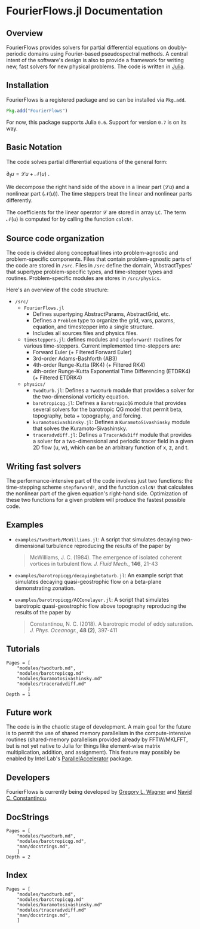 # FourierFlows.jl Documentation


## Overview

FourierFlows provides solvers for partial differential equations on
doubly-periodic domains using Fourier-based pseudospectral methods.
A central intent of the software's design is also to provide a framework
for writing new, fast solvers for new physical problems.
The code is written in [Julia](https://julialang.org).


## Installation

FourierFlows is a registered package and so can be installed via `Pkg.add`.

```julia
Pkg.add("FourierFlows")
```

For now, this package supports Julia `0.6`. Support for version `0.7` is on its
way.


## Basic Notation

The code solves partial differential equations of the general form:

$\partial_t u = \mathcal{L}u + \mathcal{N}(u)\ .$

We decompose the right hand side of the above in a linear part ($\mathcal{L}u$)
and a nonlinear part ($\mathcal{N}(u)$). The time steppers treat the linear and
nonlinear parts differently.

The coefficients for the linear operator $\mathcal{L}$ are stored in array `LC`.
The term $\mathcal{N}(u)$ is computed for by calling the function `calcN!`.


## Source code organization

The code is divided along conceptual lines into problem-agnostic and
problem-specific components. Files that contain problem-agnostic parts
of the code are stored in `/src`. Files in `/src` define the domain,
'AbstractTypes' that supertype problem-specific types, and
time-stepper types and routines. Problem-specific modules are stores
in `/src/physics`.

Here's an overview of the code structure:

- `/src/`
    - `FourierFlows.jl`
        - Defines supertyping AbstractParams, AbstractGrid, etc.
        - Defines a `Problem` type to organize the grid, vars, params,
            equation, and timestepper into a single structure.
        - Includes all sources files and physics files.
   - `timesteppers.jl`: defines modules and `stepforward!` routines for
        various time-steppers. Current implemented time-steppers are:
        - Forward Euler (+ Filtered Forward Euler)
        - 3rd-order Adams-Bashforth (AB3)
        - 4th-order Runge-Kutta (RK4) (+ Filtered RK4)
        - 4th-order Runge-Kutta Exponential Time Differencing (ETDRK4)
        (+ Filtered ETDRK4)
    - `physics/`
        - `twodturb.jl`: Defines a `TwoDTurb` module that provides a
                solver for the two-dimensional vorticity equation.
        - `barotropicqg.jl`: Defines a `BarotropicQG` module that provides
                several solvers for the barotropic QG model that permit beta,
                topography, beta + topography, and forcing.
        - `kuramotosivashinsky.jl`: Defines a `KuramotoSivashinsky` module that
                solves the Kuramoto-Sivashinsky.
        - `traceradvdiff.jl`: Defines a `TracerAdvDiff` module that
                provides a solver for a two-dimensional and periodic tracer
                field in a given 2D flow (u, w), which can be an arbitrary
                function of x, z, and t.

## Writing fast solvers

The performance-intensive part of the code involves just two functions: the
time-stepping scheme `stepforward!`, and the function `calcN!` that
calculates the nonlinear part of the given equation's right-hand side.
Optimization of these two functions for a given problem will produce the
fastest possible code.


## Examples

- `examples/twodturb/McWilliams.jl`: A script that simulates decaying two-dimensional turbulence reproducing the results of the paper by

  > McWilliams, J. C. (1984). The emergence of isolated coherent vortices in turbulent flow. *J. Fluid Mech.*, **146**, 21-43

- `examples/barotropicqg/decayingbetaturb.jl`: An example script that simulates decaying quasi-geostrophic flow on a beta-plane demonstrating zonation.

- `examples/barotropicqg/ACConelayer.jl`: A script that simulates barotropic quasi-geostrophic flow above topography reproducing the results of the paper by

  > Constantinou, N. C. (2018). A barotropic model of eddy saturation. *J. Phys. Oceanogr.*, **48 (2)**, 397-411



## Tutorials

```@contents
Pages = [
    "modules/twodturb.md",
    "modules/barotropicqg.md"
    "modules/kuramotosivashinsky.md"
    "modules/traceradvdiff.md"
        ]
Depth = 1
```


## Future work

The code is in the chaotic stage of development. A main goal for the future
is to permit the use of shared memory parallelism in the compute-intensive
routines (shared-memory parallelism provided already by FFTW/MKLFFT, but
is not yet native to Julia for things like element-wise matrix multiplication,
addition, and assignment). This feature may possibly be enabled by
Intel Lab's
[ParallelAccelerator](https://github.com/IntelLabs/ParallelAccelerator.jl)
package.

## Developers

FourierFlows is currently being developed by [Gregory L. Wagner](https://glwagner.github.io) and [Navid C. Constantinou](http://www.navidconstantinou.com).

## DocStrings

```@contents
Pages = [
    "modules/twodturb.md",
    "modules/barotropicqg.md",
    "man/docstrings.md",
    ]
Depth = 2
```

## Index

```@index
Pages = [
    "modules/twodturb.md",
    "modules/barotropicqg.md"
    "modules/kuramotosivashinsky.md"
    "modules/traceradvdiff.md"
    "man/docstrings.md",
    ]
```
